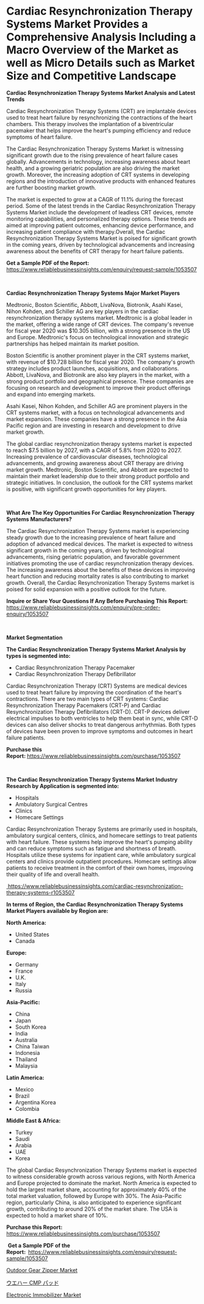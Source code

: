<p><h1>Cardiac Resynchronization Therapy Systems Market Provides a Comprehensive Analysis Including a Macro Overview of the Market as well as Micro Details such as Market Size and Competitive Landscape</h1></p><p><strong>Cardiac Resynchronization Therapy Systems Market Analysis and Latest Trends</strong></p>
<p><p>Cardiac Resynchronization Therapy Systems (CRT) are implantable devices used to treat heart failure by resynchronizing the contractions of the heart chambers. This therapy involves the implantation of a biventricular pacemaker that helps improve the heart's pumping efficiency and reduce symptoms of heart failure.</p><p>The Cardiac Resynchronization Therapy Systems Market is witnessing significant growth due to the rising prevalence of heart failure cases globally. Advancements in technology, increasing awareness about heart health, and a growing geriatric population are also driving the market growth. Moreover, the increasing adoption of CRT systems in developing regions and the introduction of innovative products with enhanced features are further boosting market growth.</p><p>The market is expected to grow at a CAGR of 11.1% during the forecast period. Some of the latest trends in the Cardiac Resynchronization Therapy Systems Market include the development of leadless CRT devices, remote monitoring capabilities, and personalized therapy options. These trends are aimed at improving patient outcomes, enhancing device performance, and increasing patient compliance with therapy.Overall, the Cardiac Resynchronization Therapy Systems Market is poised for significant growth in the coming years, driven by technological advancements and increasing awareness about the benefits of CRT therapy for heart failure patients.</p></p>
<p><strong>Get a Sample PDF of the Report:&nbsp;</strong> <a href="https://www.reliablebusinessinsights.com/enquiry/request-sample/1053507">https://www.reliablebusinessinsights.com/enquiry/request-sample/1053507</a></p>
<p>&nbsp;</p>
<p><strong>Cardiac Resynchronization Therapy Systems Major Market Players</strong></p>
<p><p>Medtronic, Boston Scientific, Abbott, LivaNova, Biotronik, Asahi Kasei, Nihon Kohden, and Schiller AG are key players in the cardiac resynchronization therapy systems market. Medtronic is a global leader in the market, offering a wide range of CRT devices. The company's revenue for fiscal year 2020 was $10.305 billion, with a strong presence in the US and Europe. Medtronic's focus on technological innovation and strategic partnerships has helped maintain its market position.</p><p>Boston Scientific is another prominent player in the CRT systems market, with revenue of $10.728 billion for fiscal year 2020. The company's growth strategy includes product launches, acquisitions, and collaborations. Abbott, LivaNova, and Biotronik are also key players in the market, with a strong product portfolio and geographical presence. These companies are focusing on research and development to improve their product offerings and expand into emerging markets.</p><p>Asahi Kasei, Nihon Kohden, and Schiller AG are prominent players in the CRT systems market, with a focus on technological advancements and market expansion. These companies have a strong presence in the Asia Pacific region and are investing in research and development to drive market growth.</p><p>The global cardiac resynchronization therapy systems market is expected to reach $7.5 billion by 2027, with a CAGR of 5.8% from 2020 to 2027. Increasing prevalence of cardiovascular diseases, technological advancements, and growing awareness about CRT therapy are driving market growth. Medtronic, Boston Scientific, and Abbott are expected to maintain their market leadership due to their strong product portfolio and strategic initiatives. In conclusion, the outlook for the CRT systems market is positive, with significant growth opportunities for key players.</p></p>
<p>&nbsp;</p>
<p><strong>What Are The Key Opportunities For Cardiac Resynchronization Therapy Systems Manufacturers?</strong></p>
<p><p>The Cardiac Resynchronization Therapy Systems market is experiencing steady growth due to the increasing prevalence of heart failure and adoption of advanced medical devices. The market is expected to witness significant growth in the coming years, driven by technological advancements, rising geriatric population, and favorable government initiatives promoting the use of cardiac resynchronization therapy devices. The increasing awareness about the benefits of these devices in improving heart function and reducing mortality rates is also contributing to market growth. Overall, the Cardiac Resynchronization Therapy Systems market is poised for solid expansion with a positive outlook for the future.</p></p>
<p><strong>Inquire or Share Your Questions If Any Before Purchasing This Report:</strong> <a href="https://www.reliablebusinessinsights.com/enquiry/pre-order-enquiry/1053507">https://www.reliablebusinessinsights.com/enquiry/pre-order-enquiry/1053507</a></p>
<p>&nbsp;</p>
<p><strong>Market Segmentation</strong></p>
<p><strong>The Cardiac Resynchronization Therapy Systems Market Analysis by types is segmented into:</strong></p>
<p><ul><li>Cardiac Resynchronization Therapy Pacemaker</li><li>Cardiac Resynchronization Therapy Defibrillator</li></ul></p>
<p><p>Cardiac Resynchronization Therapy (CRT) Systems are medical devices used to treat heart failure by improving the coordination of the heart's contractions. There are two main types of CRT systems: Cardiac Resynchronization Therapy Pacemakers (CRT-P) and Cardiac Resynchronization Therapy Defibrillators (CRT-D). CRT-P devices deliver electrical impulses to both ventricles to help them beat in sync, while CRT-D devices can also deliver shocks to treat dangerous arrhythmias. Both types of devices have been proven to improve symptoms and outcomes in heart failure patients.</p></p>
<p><strong>Purchase this Report:&nbsp;</strong><a href="https://www.reliablebusinessinsights.com/purchase/1053507">https://www.reliablebusinessinsights.com/purchase/1053507</a></p>
<p>&nbsp;</p>
<p><strong>The Cardiac Resynchronization Therapy Systems Market Industry Research by Application is segmented into:</strong></p>
<p><ul><li>Hospitals</li><li>Ambulatory Surgical Centres</li><li>Clinics</li><li>Homecare Settings</li></ul></p>
<p><p>Cardiac Resynchronization Therapy Systems are primarily used in hospitals, ambulatory surgical centers, clinics, and homecare settings to treat patients with heart failure. These systems help improve the heart's pumping ability and can reduce symptoms such as fatigue and shortness of breath. Hospitals utilize these systems for inpatient care, while ambulatory surgical centers and clinics provide outpatient procedures. Homecare settings allow patients to receive treatment in the comfort of their own homes, improving their quality of life and overall health.</p></p>
<p><a href="https://www.reliablebusinessinsights.com/cardiac-resynchronization-therapy-systems-r1053507">&nbsp;https://www.reliablebusinessinsights.com/cardiac-resynchronization-therapy-systems-r1053507</a></p>
<p><strong>In terms of Region, the Cardiac Resynchronization Therapy Systems Market Players available by Region are:</strong></p>
<p>
    <p> <strong> North America: </strong>
        <ul>
            <li>United States</li>
            <li>Canada</li>
        </ul>
        </p> 
    <p> <strong> Europe: </strong>
        <ul>
            <li>Germany</li>
            <li>France</li>
            <li>U.K.</li>
            <li>Italy</li>
            <li>Russia</li>
        </ul>
        </p> 
    <p> <strong> Asia-Pacific: </strong>
        <ul>
            <li>China</li>
            <li>Japan</li>
            <li>South Korea</li>
            <li>India</li>
            <li>Australia</li>
            <li>China Taiwan</li>
            <li>Indonesia</li>
            <li>Thailand</li>
            <li>Malaysia</li>
        </ul>
        </p> 
    <p> <strong> Latin America: </strong>
        <ul>
            <li>Mexico</li>
            <li>Brazil</li>
            <li>Argentina Korea</li>
            <li>Colombia</li>
        </ul>
        </p> 
    <p> <strong> Middle East & Africa: </strong>
        <ul>
            <li>Turkey</li>
            <li>Saudi</li>
            <li>Arabia</li>
            <li>UAE</li>
            <li>Korea</li>
        </ul>
    </p>
    </p>
<p><p>The global Cardiac Resynchronization Therapy Systems market is expected to witness considerable growth across various regions, with North America and Europe projected to dominate the market. North America is expected to hold the largest market share, accounting for approximately 40% of the total market valuation, followed by Europe with 30%. The Asia-Pacific region, particularly China, is also anticipated to experience significant growth, contributing to around 20% of the market share. The USA is expected to hold a market share of 10%.</p></p>
<p><strong>Purchase this Report: </strong><a href="https://www.reliablebusinessinsights.com/purchase/1053507">https://www.reliablebusinessinsights.com/purchase/1053507</a></p>
<p>&nbsp;<strong>Get a Sample PDF of the Report:&nbsp;&nbsp;</strong><a href="https://www.reliablebusinessinsights.com/enquiry/request-sample/1053507">https://www.reliablebusinessinsights.com/enquiry/request-sample/1053507</a></p>
<p><strong></strong></p>
<p><p><a href="https://github.com/zackeiracotton81/Market-Research-Report-List-1/blob/main/outdoor-gear-zipper-market.md">Outdoor Gear Zipper Market</a></p><p><a href="https://github.com/ycmtqqhvk3273/Market-Research-Report-List-3/blob/main/7876180124557.md">ウエハー CMP パッド</a></p><p><a href="https://issuu.com/reportprime-2/docs/electronic-immobilizer-market-size-2030.pptx">Electronic Immobilizer Market</a></p></p>
